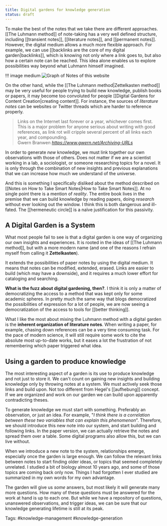 ```yaml
---
title: Digital gardens for knowledge generation
status: draft
---
```

To make the best of the notes that we take there are different approaches. [[The Luhmann method]] of note-taking has a very well defined structure, including [[transient notes]], [[literature notes]], and [[permanent notes]]. However, the digital medium allows a much more flexible approach. For example, we can use [[backlinks are the core of my digital garden|backlinks]], which is knowing not only where a link goes to, but also how a certain note can be reached. This idea alone enables us to explore possibilities way beyond what Luhmann himself imagined. 

!!! image medium
	![Graph of Notes of this website](/graph_of_my_notes.png)

On the other hand, while the [[The Luhmann method|Zettelkasten method]] may be very useful for people trying to build new knowledge, publish books or papers, it may become too convoluted for people [[Digital Gardens for Content Creation|creating content]]. For instance, the sources of *literature notes* can be websites or Twitter threads which are harder to reference properly. 

<blockquote class="quoteback" darkmode="" data-title="Archiving%20URLs" data-author="Gwern Branwen" cite="https://www.gwern.net/Archiving-URLs">
Links on the Internet last forever or a year, whichever comes first. This is a major problem for anyone serious about writing with good references, as link rot will cripple several percent of all links each year, and compounding.
<footer>Gwern Branwen <cite><a href="https://www.gwern.net/Archiving-URLs">https://www.gwern.net/Archiving-URLs</a></cite></footer>
</blockquote>
<script note="" src="https://cdn.jsdelivr.net/gh/Blogger-Peer-Review/quotebacks@1/quoteback.js"></script>

In order to generate *new* knowledge, we must link together our own observations with those of others. Does not matter if we are a scientist working in a lab, a sociologist, or someone researching topics for a novel. It is only through the combination of new insights and previous explanations that we can increase how much we understand of the universe. 

And this is something I specifically disliked about the method described on [[Notes on How to Take Smart Notes|How to Take Smart Notes]]. At no single point there is a mention of *reality*. The entire book lives in the premise that we can build knowledge by reading papers, doing *research* without ever looking out the window. I think this is both dangerous and ill-fated. The [[hermeneutic circle]] is a naïve justification for this passivity. 

## A Digital Garden is a System
What most people fail to see is that a digital garden is one way of organizing our own insights and experiences. It is rooted in the ideas of [[The Luhmann method]], but with a more modern name (and one of the reasons I refrain myself from calling it **Zettelkasten**). 

It extends the possibilities of paper notes by using the digital medium. It means that notes can be modified, extended, erased. Links are easier to build (which may have a downside), and it requires a much lower effort for cataloging and searching. 

**What is the fuzz about digital gardening, then?**. I think it is only a matter of democratizing the access to a method that was kept only for some academic spheres. In pretty much the same way that blogs democratized the possibilities of expression for a lot of people, we are now seeing a democratization of the access to tools for [[better thinking]]. 

What I like the most about mixing the Luhmann method with a digital garden is the **inherent organization of literature notes**. When writing a paper, for example, chasing down references can be a very time consuming task. For the pace of modern science, it will still require some work to cite the absolute most up-to-date works, but it eases a lot the frustration of not remembering which paper triggered what idea. 

## Using a garden to produce knowledge
The most interesting aspect of a garden is its use to produce knowledge and not just to store it. We can't count on gaining new insights and building knowledge only by throwing notes at a system. We must actively seek those links and build upon. Not too different from Hegel's [[aufhebung]] concept. If we are organized and work on our garden we can build upon apparently contradicting theses. 

To generate knowledge we must start with something. Preferably an observation, or just an idea. For example, "*I think there is a correlation between these two variables that can explain this phenomenon*". Therefore, we should introduce this new note into our system, and start building and following links. In the paper version, we can actually retrieve the notes and spread them over a table. Some digital programs also allow this, but we can live without. 

When we introduce a new note to the system, relationships emerge, especially once the garden is large enough. We can follow the relevant links between notes to start finding older ideas, or topics that seemed completely unrelated. I studied a bit of biology almost 10 years ago, and some of those topics are coming back only now. Things I had forgotten I ever studied are summarized in my own words for my own advantage. 

The garden will give us *some* answers, but most likely it will generate many more questions. How many of these questions must be answered for the work at hand is up to each one. But while we have a repository of questions, unanswered observations, and trigger ideas, we can be sure that our knowledge generating lifetime is still at its peak. 

Tags: #knowledge-management #knowledge-generation 